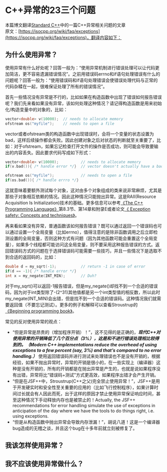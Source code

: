 # C++异常的23三个问题
本篇博文翻译[Standard C++](https://isocpp.org/)中的一篇C++异常相关问题的文章  
原文：[https://isocpp.org/wiki/faq/exceptions](https://isocpp.org/wiki/faq/exceptions)，翻译内容如下：  

## 为什么使用异常？
使用异常有什么好处呢？回答一般为：“使用异常机制进行错误处理可以让代码更加简洁，更不容易遗漏错误情况”。之前用错误码errno和if语句处理错误有什么的问题呢？回答一般为：“使用错误码和if语句处理错误会使错误处理代码与正常的代码杂糅在一起，很难保证处理了所有的错误情况”。  

首先一些情况没有异常是不行的，比如如果在构造函数中出现了错误如何报告错误呢？我们先来看如果没有异常，该如何处理这种情况？请记得构造函数是用来初始化/构造变量中的对象的，比如：
``` C++
vector<double> v(10000);  // needs to allocate memory
ofstream os("myfile");    // needs to open a file
```
vector或者ofstream类的构造函数中出现错误时，会将一个变量的状态设置为bad，这样后续操作都会失败。因此创建对象之后对状态的判断就至关重要了，比如：对于ofstream，如果忘记检查打开文件的操作是否成功，则可能会导致要输出的内容丢失。因此要求代码写成如下形式： 
``` C++
vector<double> v(10000);          // needs to allocate memory
if(v.bad()){ /* handle error */}  // vector doesn't actually have a bad(); it relies on exceptions

ofstream os("myfile");            // needs to open a file 
if(os.bad()){ /* handle errro */}
```
这就意味着要额外测试每个对象，这对由多个对象组成的类来说非常麻烦，尤其是那些子对象相互依赖的情况。因此这种情况只能抛出异常。这是RAII(Resource Acquisition Is Initialization)技术的基础。更多信息可以参考[《The C++ Programming Language》](http://stroustrup.com/3rd.html)第8.3节、第14章和附录E或者论文[《 Exception safety: Concepts and techniques》](http://stroustrup.com/except.pdf)。   

再来看如果没有异常，普通函数该如何报告错误？既可以通过返回一个错误码也可以通过设置一个全局变量（比如errno），值得注意的是除非函数调用之后立即检测设置的全局变量，否则这种方式有问题（因为其他函数可能会重置这个全局变量），如果多个线程都可能访问这全局变量，则不要采用这种报告错误的方式。返回错误码方式的问题在于选择错误码可能需要一些技巧，并且一些情况下是选取不到合适的返回码的，比如：
``` C++
double d = my_sqrt(-1);           // return -1 in case of error
if(d == -1){ /* handle error */}
int x = my_negate(INT_MIN);       // Duh?
```
对于my_sqrt()可以返回-1报告错误，但是my_negate()却找不到一个合适的错误码，因为对于int类型除了-(2^31)其他值都是另一个int类型值的相反数，所以此时my_negate(INT_MIN)会出错，但是找不到一个合适的错误码。这种情况我们就需要返回值（不要忘记测试）。更多的例子和解释可以查看Stroustrup的[《Beginning programming book》](http://stroustrup.com/programming.html)。  

常见的反对使用异常的观点：
* “但是异常是昂贵的（增加程序开销）！”，这不见得的是正确的，***现代C++对使用异常的开销降低了几个百分点（3%），这是和不进行错误处理相比较得到的。（Modern C++ implementations reduce the overhead of using exceptions to a few percent (say, 3%) and that’s compared to no error handling.）*** 使用返回错误码并进行测试来处理错误也不是没有开销的，根据经验，如果不抛出异常时，异常的开销是很小的，在一些实现上（编译器）这种是没有开销的，所有的开销都是在抛出异常是产生的，也就是说如果程序没有出错，异常将比“错误码+测试”方式更高效，如果程序出错才会产生开销。
* “但是在JSF++中，Stroustrup(C++之父)完全禁止使用异常！”，JSF++是用于开发硬实时和安全性至关重要的应用的（比如飞行控制程序），如果计算时间过长就会有人因此而死，出于这样的原因才禁止使用异常保证响应时间，甚至这种情况下手动释放内存也是被禁止的！Actually, the JSF++ recommendations for error handling simulate the use of exceptions in anticipation of the day where we have the tools to do things right, i.e. using exceptions.
* “但是从构造函数中抛出异常会导致内存泄漏！”，胡说八道！这是一个编译器bug造成的无稽之谈，并且这个bug在十多年前就立刻被修复了。

## 我该怎样使用异常？

## 我不应该使用异常做什么？

## 